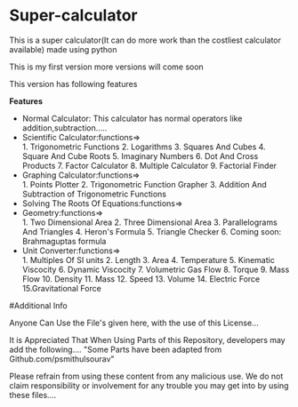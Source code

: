 # Super-calculator
This is a super calculator(It can do more work than the costliest calculator available) made using python
<!--This is the version 1 of my calculator. I received a lot of help from Mr.Techtroid for this project-->
<p>This is my first version more versions will come soon</p>
<p>This version has following features</p>
<b>Features</b>
<ul>
  <li>Normal Calculator: This calculator has normal operators like addition,subtraction.....</li>
  <li>Scientific Calculator:functions=></li>
  1. Trigonometric Functions
2. Logarithms
3. Squares And Cubes
4. Square And Cube Roots
5. Imaginary Numbers
6. Dot And Cross Products
7. Factor Calculator
8. Multiple Calculator
9. Factorial Finder
<li>Graphing Calculator:functions=></li>
  1. Points Plotter
2. Trigonometric Function Grapher
3. Addition And Subtraction of Trigonometric Functions
  <li>Solving The Roots Of Equations:functions=></li>
  <li>Geometry:functions=></li>
  1. Two Dimensional Area
2. Three Dimensional Area
3. Parallelograms And Triangles
4. Heron's Formula
5. Triangle Checker
  6. Coming soon: Brahmaguptas formula
  <li>Unit Converter:functions=></li>
  1. Multiples Of SI units
2. Length
3. Area
4. Temperature
5. Kinematic Viscocity
6. Dynamic Viscocity
7. Volumetric Gas Flow
8. Torque
9. Mass Flow
10. Density
11. Mass
12. Speed
13. Volume
14. Electric Force
15.Gravitational Force
  </ul>
  #Additional Info
<p>Anyone Can Use the File's given here, with the use of this License...</p>
<p>It is Appreciated That When Using Parts of this Repository, developers may add the following.... "Some Parts have been adapted from Github.com/psmithulsourav"</p>
<p>Please refrain from using these content from any malicious use. We do not claim responsibility or involvement for any trouble you may get into by using these files....</p>
